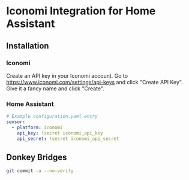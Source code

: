 # Iconomi Integration for Home Assistant

## Installation

### Iconomi
Create an API key in your Iconomi account. Go to https://www.iconomi.com/settings/api-keys and click "Create API Key". Give it a fancy name and click "Create".

### Home Assistant
```yaml
# Example configuration.yaml entry
sensor:
  - platform: iconomi
    api_key: !secret iconomi_api_key
    api_secret: !secret iconomi_api_secret  
```

## Donkey Bridges

```bash
git commit -a --no-verify
```